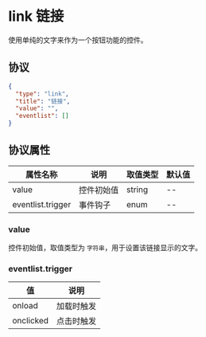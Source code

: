 # link 链接
使用单纯的文字来作为一个按钮功能的控件。

## 协议

```json
{
  "type": "link",
  "title": "链接",
  "value": "",
  "eventlist": []
}
```

## 协议属性
| 属性名称 | 说明 | 取值类型 | 默认值 |
| ---- | ---- | ---- | ---- |
| value | 控件初始值 | string | -- |
| eventlist.trigger | 事件钩子 | enum | -- |

### value
控件初始值，取值类型为 `字符串`，用于设置该链接显示的文字。


### eventlist.trigger
| 值 | 说明 |
| ---- | ---- |
| onload | 加载时触发 |
| onclicked | 点击时触发 |
